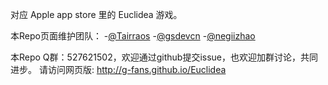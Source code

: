 对应 Apple app store 里的 Euclidea 游戏。

本Repo页面维护团队：
-[@Tairraos](https://github.com/tairraos)
-[@gsdevcn](https://github.com/negiizhao)
-[@negiizhao](https://github.com/negiizhao)

本Repo Q群：527621502，欢迎通过github提交issue，也欢迎加群讨论，共同进步。
请访问网页版: http://g-fans.github.io/Euclidea

